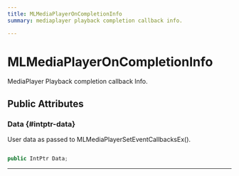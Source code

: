 ```yaml
---
title: MLMediaPlayerOnCompletionInfo
summary: mediaplayer playback completion callback info. 

---
```


# MLMediaPlayerOnCompletionInfo




MediaPlayer Playback completion callback Info.   





## Public Attributes

### Data {#intptr-data}

User data as passed to MLMediaPlayerSetEventCallbacksEx(). 

```csharp

public IntPtr Data;

```






-----------

